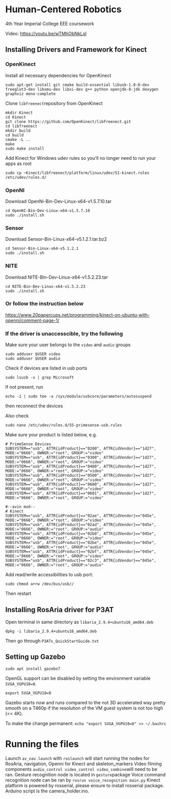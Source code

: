 # Human-Centered Robotics

4th Year Imperial College EEE coursework

Video: https://youtu.be/wTMhObNkLsI

## Installing Drivers and Framework for Kinect

### OpenKinect

Install all necessary dependencies for OpenKinect

```
sudo apt-get install git cmake build-essential libusb-1.0-0-dev freeglut3-dev libxmu-dev libxi-dev g++ python openjdk-8-jdk doxygen graphviz mono-complete
```

Clone ```libfreenect```repository from OpenKinect

```
mkdir Kinect
cd Kinect
git clone https://github.com/OpenKinect/libfreenect.git
cd libfreenect
mkdir build
cd build
cmake -L ..
make
sudo make install
```

Add Kinect for Windows udev rules so you'll no longer need to run your apps as root

```
sudo cp ~Kinect/libfreenect/platform/linux/udev/51-kinect.rules /etc/udev/rules.d/
```

### OpenNI

Download OpenNi-Bin-Dev-Linux-x64-v1.5.7.10.tar

```
cd OpenNI-Bin-Dev-Linux-x64-v1.5.7.10
sudo ./install.sh
```

### Sensor

Download Sensor-Bin-Linux-x64-v5.1.2.1.tar.bz2

```
cd Sensor-Bin-Linux-x64-v5.1.2.1
sudo ./install.sh
```

### NITE

Download NITE-Bin-Dev-Linux-x64-v1.5.2.23.tar

```
cd NITE-Bin-Dev-Linux-x64-v1.5.2.23
sudo ./install.sh
```

### Or follow the instruction below

https://www.20papercups.net/programming/kinect-on-ubuntu-with-openni/comment-page-1/

### If the driver is unaccesscible, try the following

Make sure your user belongs to the ```video``` and ```audio``` groups

```
sudo adduser $USER video
sudo adduser $USER audio
```

Check if devices are listed in usb ports

```sudo lsusb -v | grep Microsoft```

If not present, run 

```echo -1 | sudo tee -a /sys/module/usbcore/parameters/autosuspend```

then reconnect the devices

Also check 

```sudo nano /etc/udev/rules.d/55-primesense-usb.rules```

Make sure your product is listed below, e.g.

```
# PrimeSense Devices
SUBSYSTEM=="usb", ATTR{idProduct}=="0200", ATTR{idVendor}=="1d27", MODE:="0666", OWNER:="root", GROUP:="video"
SUBSYSTEM=="usb", ATTR{idProduct}=="0300", ATTR{idVendor}=="1d27", MODE:="0666", OWNER:="root", GROUP:="video"
SUBSYSTEM=="usb", ATTR{idProduct}=="0400", ATTR{idVendor}=="1d27", MODE:="0666", OWNER:="root", GROUP:="video"
SUBSYSTEM=="usb", ATTR{idProduct}=="0500", ATTR{idVendor}=="1d27", MODE:="0666", OWNER:="root", GROUP:="video"
SUBSYSTEM=="usb", ATTR{idProduct}=="0600", ATTR{idVendor}=="1d27", MODE:="0666", OWNER:="root", GROUP:="video"
SUBSYSTEM=="usb", ATTR{idProduct}=="0601", ATTR{idVendor}=="1d27", MODE:="0666", OWNER:="root", GROUP:="video"

#--avin mod--
# Kinect
SUBSYSTEM=="usb", ATTR{idProduct}=="02ae", ATTR{idVendor}=="045e", MODE:="0666", OWNER:="root", GROUP:="video"
SUBSYSTEM=="usb", ATTR{idProduct}=="02ad", ATTR{idVendor}=="045e", MODE:="0666", OWNER:="root", GROUP:="audio"
SUBSYSTEM=="usb", ATTR{idProduct}=="02b0", ATTR{idVendor}=="045e", MODE:="0666", OWNER:="root", GROUP:="video"
SUBSYSTEM=="usb", ATTR{idProduct}=="02be", ATTR{idVendor}=="045e", MODE:="0666", OWNER:="root", GROUP:="audio"
SUBSYSTEM=="usb", ATTR{idProduct}=="02bf", ATTR{idVendor}=="045e", MODE:="0666", OWNER:="root", GROUP:="video"
SUBSYSTEM=="usb", ATTR{idProduct}=="02c3", ATTR{idVendor}=="045e", MODE:="0666", OWNER:="root", GROUP:="audio"
```

Add read/write accessibilities to usb port:

```sudo chmod a+rw /dev/bus/usb//```

Then restart

## Installing RosAria driver for P3AT

Open terminal in same directory as ```libaria_2.9.4+ubuntu16_amd64.deb```

```dpkg -i libaria_2.9.4+ubuntu16_amd64.deb```

Then go through ```P3ATs_QuickStartGuide.txt```

## Setting up Gazebo

```sudo apt install gazebo7```

OpenGL support can be disabled by setting the environment variable ```SVGA_VGPU10=0```.

```export SVGA_VGPU10=0```

Gazebo starts now and runs compared to the not 3D accelerated way pretty smooth on a T460p if the resolution of the VM guest system is not too high (<< 4K).

To make the change permanent:
```echo "export SVGA_VGPU10=0" >> ~/.bashrc```

# Running the files
Launch ```av_nav.launch``` with ```roslaunch``` will start running the nodes for RosAria, navigation, Openni for Kinect and skeleton_markers
Video filming components ```audio_control video_control video_combine```will need to be ran. 
Gesture recognition node is located in ```gesture```package
Voice command recognition node can be ran by ```rosrun voice_recognition main.py```
Kinect platform is powered by rosserial, please ensure to install rosserial package. Arduino script is the camera_holder.ino.
